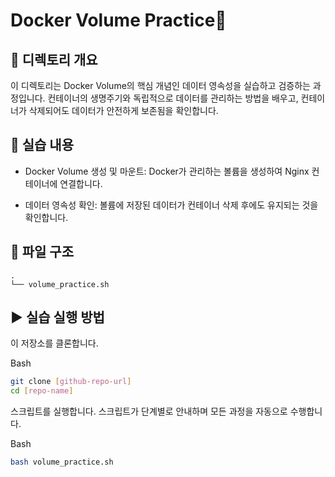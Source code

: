 # Docker Volume Practice📝
## 📖 디렉토리 개요
이 디렉토리는 Docker Volume의 핵심 개념인 데이터 영속성을 실습하고 검증하는 과정입니다. 컨테이너의 생명주기와 독립적으로 데이터를 관리하는 방법을 배우고, 컨테이너가 삭제되어도 데이터가 안전하게 보존됨을 확인합니다.

## 🚀 실습 내용
+ Docker Volume 생성 및 마운트: Docker가 관리하는 볼륨을 생성하여 Nginx 컨테이너에 연결합니다.

+ 데이터 영속성 확인: 볼륨에 저장된 데이터가 컨테이너 삭제 후에도 유지되는 것을 확인합니다.

## 📁 파일 구조
```
.
└── volume_practice.sh
```

## ▶️ 실습 실행 방법
이 저장소를 클론합니다.

Bash

```bash
git clone [github-repo-url]
cd [repo-name]
```
스크립트를 실행합니다. 스크립트가 단계별로 안내하며 모든 과정을 자동으로 수행합니다.

Bash

```bash
bash volume_practice.sh
```

